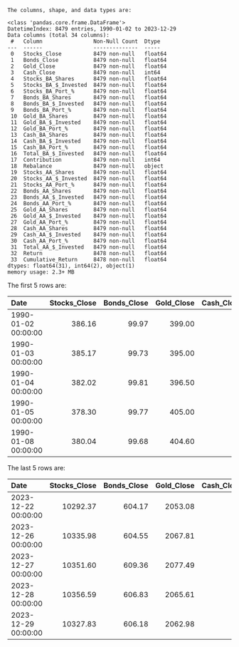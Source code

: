 ```text
The columns, shape, and data types are:

<class 'pandas.core.frame.DataFrame'>
DatetimeIndex: 8479 entries, 1990-01-02 to 2023-12-29
Data columns (total 34 columns):
 #   Column                Non-Null Count  Dtype  
---  ------                --------------  -----  
 0   Stocks_Close          8479 non-null   float64
 1   Bonds_Close           8479 non-null   float64
 2   Gold_Close            8479 non-null   float64
 3   Cash_Close            8479 non-null   int64  
 4   Stocks_BA_Shares      8479 non-null   float64
 5   Stocks_BA_$_Invested  8479 non-null   float64
 6   Stocks_BA_Port_%      8479 non-null   float64
 7   Bonds_BA_Shares       8479 non-null   float64
 8   Bonds_BA_$_Invested   8479 non-null   float64
 9   Bonds_BA_Port_%       8479 non-null   float64
 10  Gold_BA_Shares        8479 non-null   float64
 11  Gold_BA_$_Invested    8479 non-null   float64
 12  Gold_BA_Port_%        8479 non-null   float64
 13  Cash_BA_Shares        8479 non-null   float64
 14  Cash_BA_$_Invested    8479 non-null   float64
 15  Cash_BA_Port_%        8479 non-null   float64
 16  Total_BA_$_Invested   8479 non-null   float64
 17  Contribution          8479 non-null   int64  
 18  Rebalance             8479 non-null   object 
 19  Stocks_AA_Shares      8479 non-null   float64
 20  Stocks_AA_$_Invested  8479 non-null   float64
 21  Stocks_AA_Port_%      8479 non-null   float64
 22  Bonds_AA_Shares       8479 non-null   float64
 23  Bonds_AA_$_Invested   8479 non-null   float64
 24  Bonds_AA_Port_%       8479 non-null   float64
 25  Gold_AA_Shares        8479 non-null   float64
 26  Gold_AA_$_Invested    8479 non-null   float64
 27  Gold_AA_Port_%        8479 non-null   float64
 28  Cash_AA_Shares        8479 non-null   float64
 29  Cash_AA_$_Invested    8479 non-null   float64
 30  Cash_AA_Port_%        8479 non-null   float64
 31  Total_AA_$_Invested   8479 non-null   float64
 32  Return                8478 non-null   float64
 33  Cumulative_Return     8478 non-null   float64
dtypes: float64(31), int64(2), object(1)
memory usage: 2.3+ MB

```

The first 5 rows are:

| Date                |   Stocks_Close |   Bonds_Close |   Gold_Close |   Cash_Close |   Stocks_BA_Shares |   Stocks_BA_$_Invested |   Stocks_BA_Port_% |   Bonds_BA_Shares |   Bonds_BA_$_Invested |   Bonds_BA_Port_% |   Gold_BA_Shares |   Gold_BA_$_Invested |   Gold_BA_Port_% |   Cash_BA_Shares |   Cash_BA_$_Invested |   Cash_BA_Port_% |   Total_BA_$_Invested |   Contribution | Rebalance   |   Stocks_AA_Shares |   Stocks_AA_$_Invested |   Stocks_AA_Port_% |   Bonds_AA_Shares |   Bonds_AA_$_Invested |   Bonds_AA_Port_% |   Gold_AA_Shares |   Gold_AA_$_Invested |   Gold_AA_Port_% |   Cash_AA_Shares |   Cash_AA_$_Invested |   Cash_AA_Port_% |   Total_AA_$_Invested |   Return |   Cumulative_Return |
|:--------------------|---------------:|--------------:|-------------:|-------------:|-------------------:|-----------------------:|-------------------:|------------------:|----------------------:|------------------:|-----------------:|---------------------:|-----------------:|-----------------:|---------------------:|-----------------:|----------------------:|---------------:|:------------|-------------------:|-----------------------:|-------------------:|------------------:|----------------------:|------------------:|-----------------:|---------------------:|-----------------:|-----------------:|---------------------:|-----------------:|----------------------:|---------:|--------------------:|
| 1990-01-02 00:00:00 |         386.16 |         99.97 |       399.00 |            1 |               6.47 |                2500.00 |               0.25 |             25.01 |               2500.00 |              0.25 |             6.27 |              2500.00 |             0.25 |          2500.00 |              2500.00 |             0.25 |              10000.00 |              0 | No          |               6.47 |                2500.00 |               0.25 |             25.01 |               2500.00 |              0.25 |             6.27 |              2500.00 |             0.25 |          2500.00 |              2500.00 |             0.25 |              10000.00 |   nan    |              nan    |
| 1990-01-03 00:00:00 |         385.17 |         99.73 |       395.00 |            1 |               6.47 |                2493.59 |               0.25 |             25.01 |               2494.02 |              0.25 |             6.27 |              2474.94 |             0.25 |          2500.00 |              2500.00 |             0.25 |               9962.55 |              0 | No          |               6.47 |                2493.59 |               0.25 |             25.01 |               2494.02 |              0.25 |             6.27 |              2474.94 |             0.25 |          2500.00 |              2500.00 |             0.25 |               9962.55 |    -0.00 |                1.00 |
| 1990-01-04 00:00:00 |         382.02 |         99.81 |       396.50 |            1 |               6.47 |                2473.20 |               0.25 |             25.01 |               2496.02 |              0.25 |             6.27 |              2484.34 |             0.25 |          2500.00 |              2500.00 |             0.25 |               9953.56 |              0 | No          |               6.47 |                2473.20 |               0.25 |             25.01 |               2496.02 |              0.25 |             6.27 |              2484.34 |             0.25 |          2500.00 |              2500.00 |             0.25 |               9953.56 |    -0.00 |                1.00 |
| 1990-01-05 00:00:00 |         378.30 |         99.77 |       405.00 |            1 |               6.47 |                2449.11 |               0.25 |             25.01 |               2494.92 |              0.25 |             6.27 |              2537.59 |             0.25 |          2500.00 |              2500.00 |             0.25 |               9981.63 |              0 | No          |               6.47 |                2449.11 |               0.25 |             25.01 |               2494.92 |              0.25 |             6.27 |              2537.59 |             0.25 |          2500.00 |              2500.00 |             0.25 |               9981.63 |     0.00 |                1.00 |
| 1990-01-08 00:00:00 |         380.04 |         99.68 |       404.60 |            1 |               6.47 |                2460.38 |               0.25 |             25.01 |               2492.72 |              0.25 |             6.27 |              2535.09 |             0.25 |          2500.00 |              2500.00 |             0.25 |               9988.19 |              0 | No          |               6.47 |                2460.38 |               0.25 |             25.01 |               2492.72 |              0.25 |             6.27 |              2535.09 |             0.25 |          2500.00 |              2500.00 |             0.25 |               9988.19 |     0.00 |                1.00 |

The last 5 rows are:

| Date                |   Stocks_Close |   Bonds_Close |   Gold_Close |   Cash_Close |   Stocks_BA_Shares |   Stocks_BA_$_Invested |   Stocks_BA_Port_% |   Bonds_BA_Shares |   Bonds_BA_$_Invested |   Bonds_BA_Port_% |   Gold_BA_Shares |   Gold_BA_$_Invested |   Gold_BA_Port_% |   Cash_BA_Shares |   Cash_BA_$_Invested |   Cash_BA_Port_% |   Total_BA_$_Invested |   Contribution | Rebalance   |   Stocks_AA_Shares |   Stocks_AA_$_Invested |   Stocks_AA_Port_% |   Bonds_AA_Shares |   Bonds_AA_$_Invested |   Bonds_AA_Port_% |   Gold_AA_Shares |   Gold_AA_$_Invested |   Gold_AA_Port_% |   Cash_AA_Shares |   Cash_AA_$_Invested |   Cash_AA_Port_% |   Total_AA_$_Invested |   Return |   Cumulative_Return |
|:--------------------|---------------:|--------------:|-------------:|-------------:|-------------------:|-----------------------:|-------------------:|------------------:|----------------------:|------------------:|-----------------:|---------------------:|-----------------:|-----------------:|---------------------:|-----------------:|----------------------:|---------------:|:------------|-------------------:|-----------------------:|-------------------:|------------------:|----------------------:|------------------:|-----------------:|---------------------:|-----------------:|-----------------:|---------------------:|-----------------:|----------------------:|---------:|--------------------:|
| 2023-12-22 00:00:00 |       10292.37 |        604.17 |      2053.08 |            1 |               1.81 |               18595.87 |               0.29 |             25.03 |              15124.46 |              0.23 |             8.00 |             16426.12 |             0.25 |         14717.17 |             14717.17 |             0.23 |              64863.62 |              0 | No          |               1.81 |               18595.87 |               0.29 |             25.03 |              15124.46 |              0.23 |             8.00 |             16426.12 |             0.25 |         14717.17 |             14717.17 |             0.23 |              64863.62 |     0.00 |                6.49 |
| 2023-12-26 00:00:00 |       10335.98 |        604.55 |      2067.81 |            1 |               1.81 |               18674.66 |               0.29 |             25.03 |              15134.20 |              0.23 |             8.00 |             16543.97 |             0.25 |         14717.17 |             14717.17 |             0.23 |              65070.01 |              0 | No          |               1.81 |               18674.66 |               0.29 |             25.03 |              15134.20 |              0.23 |             8.00 |             16543.97 |             0.25 |         14717.17 |             14717.17 |             0.23 |              65070.01 |     0.00 |                6.51 |
| 2023-12-27 00:00:00 |       10351.60 |        609.36 |      2077.49 |            1 |               1.81 |               18702.89 |               0.29 |             25.03 |              15254.36 |              0.23 |             8.00 |             16621.42 |             0.25 |         14717.17 |             14717.17 |             0.23 |              65295.84 |              0 | No          |               1.81 |               18702.89 |               0.29 |             25.03 |              15254.36 |              0.23 |             8.00 |             16621.42 |             0.25 |         14717.17 |             14717.17 |             0.23 |              65295.84 |     0.00 |                6.53 |
| 2023-12-28 00:00:00 |       10356.59 |        606.83 |      2065.61 |            1 |               1.81 |               18711.90 |               0.29 |             25.03 |              15191.10 |              0.23 |             8.00 |             16526.37 |             0.25 |         14717.17 |             14717.17 |             0.23 |              65146.54 |              0 | No          |               1.81 |               18711.90 |               0.29 |             25.03 |              15191.10 |              0.23 |             8.00 |             16526.37 |             0.25 |         14717.17 |             14717.17 |             0.23 |              65146.54 |    -0.00 |                6.51 |
| 2023-12-29 00:00:00 |       10327.83 |        606.18 |      2062.98 |            1 |               1.81 |               18659.94 |               0.29 |             25.03 |              15175.01 |              0.23 |             8.00 |             16505.33 |             0.25 |         14717.17 |             14717.17 |             0.23 |              65057.44 |              0 | No          |               1.81 |               18659.94 |               0.29 |             25.03 |              15175.01 |              0.23 |             8.00 |             16505.33 |             0.25 |         14717.17 |             14717.17 |             0.23 |              65057.44 |    -0.00 |                6.51 |